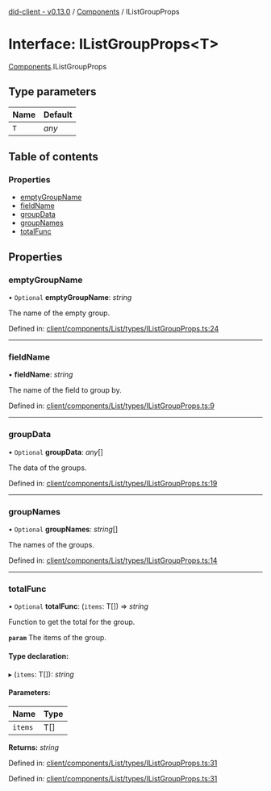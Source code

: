 [did-client - v0.13.0](../README.md) / [Components](../modules/components.md) / IListGroupProps

# Interface: IListGroupProps<T\>

[Components](../modules/components.md).IListGroupProps

## Type parameters

Name | Default |
:------ | :------ |
`T` | *any* |

## Table of contents

### Properties

- [emptyGroupName](components.ilistgroupprops.md#emptygroupname)
- [fieldName](components.ilistgroupprops.md#fieldname)
- [groupData](components.ilistgroupprops.md#groupdata)
- [groupNames](components.ilistgroupprops.md#groupnames)
- [totalFunc](components.ilistgroupprops.md#totalfunc)

## Properties

### emptyGroupName

• `Optional` **emptyGroupName**: *string*

The name of the empty group.

Defined in: [client/components/List/types/IListGroupProps.ts:24](https://github.com/Puzzlepart/did/blob/dev/client/components/List/types/IListGroupProps.ts#L24)

___

### fieldName

• **fieldName**: *string*

The name of the field to group by.

Defined in: [client/components/List/types/IListGroupProps.ts:9](https://github.com/Puzzlepart/did/blob/dev/client/components/List/types/IListGroupProps.ts#L9)

___

### groupData

• `Optional` **groupData**: *any*[]

The data of the groups.

Defined in: [client/components/List/types/IListGroupProps.ts:19](https://github.com/Puzzlepart/did/blob/dev/client/components/List/types/IListGroupProps.ts#L19)

___

### groupNames

• `Optional` **groupNames**: *string*[]

The names of the groups.

Defined in: [client/components/List/types/IListGroupProps.ts:14](https://github.com/Puzzlepart/did/blob/dev/client/components/List/types/IListGroupProps.ts#L14)

___

### totalFunc

• `Optional` **totalFunc**: (`items`: T[]) => *string*

Function to get the total for the group.

**`param`** The items of the group.

#### Type declaration:

▸ (`items`: T[]): *string*

#### Parameters:

Name | Type |
:------ | :------ |
`items` | T[] |

**Returns:** *string*

Defined in: [client/components/List/types/IListGroupProps.ts:31](https://github.com/Puzzlepart/did/blob/dev/client/components/List/types/IListGroupProps.ts#L31)

Defined in: [client/components/List/types/IListGroupProps.ts:31](https://github.com/Puzzlepart/did/blob/dev/client/components/List/types/IListGroupProps.ts#L31)
